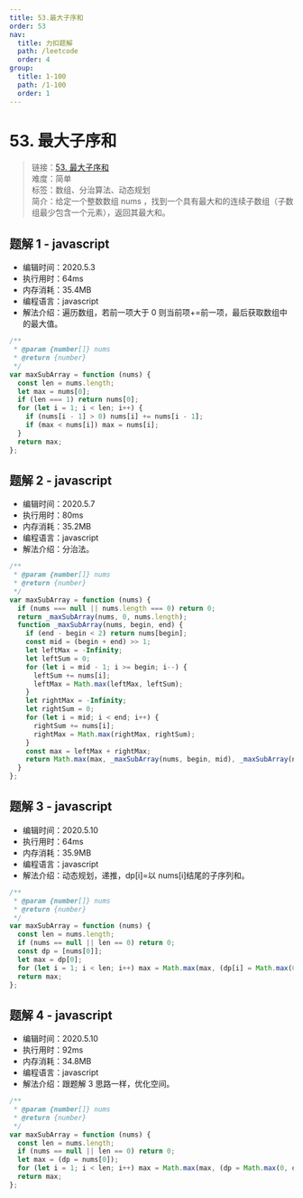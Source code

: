 ```yaml
---
title: 53.最大子序和
order: 53
nav:
  title: 力扣题解
  path: /leetcode
  order: 4
group:
  title: 1-100
  path: /1-100
  order: 1
---
```


# 53. 最大子序和

> 链接：[53. 最大子序和](https://leetcode-cn.com/problems/jump-game/)  
> 难度：简单  
> 标签：数组、分治算法、动态规划  
> 简介：给定一个整数数组 nums ，找到一个具有最大和的连续子数组（子数组最少包含一个元素），返回其最大和。

## 题解 1 - javascript

- 编辑时间：2020.5.3
- 执行用时：64ms
- 内存消耗：35.4MB
- 编程语言：javascript
- 解法介绍：遍历数组，若前一项大于 0 则当前项+=前一项，最后获取数组中的最大值。

```javascript
/**
 * @param {number[]} nums
 * @return {number}
 */
var maxSubArray = function (nums) {
  const len = nums.length;
  let max = nums[0];
  if (len === 1) return nums[0];
  for (let i = 1; i < len; i++) {
    if (nums[i - 1] > 0) nums[i] += nums[i - 1];
    if (max < nums[i]) max = nums[i];
  }
  return max;
};
```

## 题解 2 - javascript

- 编辑时间：2020.5.7
- 执行用时：80ms
- 内存消耗：35.2MB
- 编程语言：javascript
- 解法介绍：分治法。

```javascript
/**
 * @param {number[]} nums
 * @return {number}
 */
var maxSubArray = function (nums) {
  if (nums === null || nums.length === 0) return 0;
  return _maxSubArray(nums, 0, nums.length);
  function _maxSubArray(nums, begin, end) {
    if (end - begin < 2) return nums[begin];
    const mid = (begin + end) >> 1;
    let leftMax = -Infinity;
    let leftSum = 0;
    for (let i = mid - 1; i >= begin; i--) {
      leftSum += nums[i];
      leftMax = Math.max(leftMax, leftSum);
    }
    let rightMax = -Infinity;
    let rightSum = 0;
    for (let i = mid; i < end; i++) {
      rightSum += nums[i];
      rightMax = Math.max(rightMax, rightSum);
    }
    const max = leftMax + rightMax;
    return Math.max(max, _maxSubArray(nums, begin, mid), _maxSubArray(nums, mid, end));
  }
};
```

## 题解 3 - javascript

- 编辑时间：2020.5.10
- 执行用时：64ms
- 内存消耗：35.9MB
- 编程语言：javascript
- 解法介绍：动态规划，递推，dp[i]=以 nums[i]结尾的子序列和。

```javascript
/**
 * @param {number[]} nums
 * @return {number}
 */
var maxSubArray = function (nums) {
  const len = nums.length;
  if (nums == null || len == 0) return 0;
  const dp = [nums[0]];
  let max = dp[0];
  for (let i = 1; i < len; i++) max = Math.max(max, (dp[i] = Math.max(0, dp[i - 1]) + nums[i]));
  return max;
};
```

## 题解 4 - javascript

- 编辑时间：2020.5.10
- 执行用时：92ms
- 内存消耗：34.8MB
- 编程语言：javascript
- 解法介绍：跟题解 3 思路一样，优化空间。

```javascript
/**
 * @param {number[]} nums
 * @return {number}
 */
var maxSubArray = function (nums) {
  const len = nums.length;
  if (nums == null || len == 0) return 0;
  let max = (dp = nums[0]);
  for (let i = 1; i < len; i++) max = Math.max(max, (dp = Math.max(0, dp) + nums[i]));
  return max;
};
```
